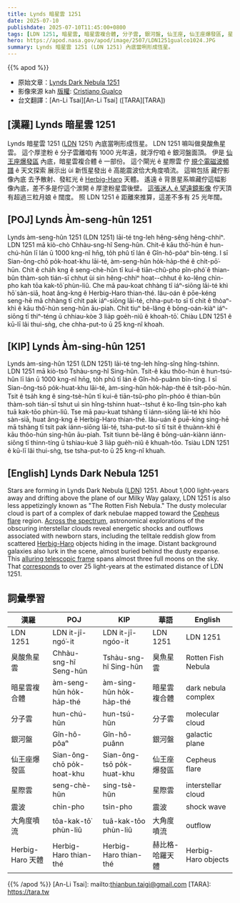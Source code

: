 ```yaml
---
title: Lynds 暗星雲 1251
date: 2025-07-10
publishdate: 2025-07-10T11:45:00+0800
tags: [LDN 1251, 暗星雲, 暗星雲複合體, 分子雲, 銀河盤, 仙王座, 仙王座爆發區, 星際雲, 震波, 大角度噴流, Herbig-Haro 天體, 臭酸魚星雲]
hero: https://apod.nasa.gov/apod/image/2507/LDN1251gualco1024.JPG
summary: Lynds 暗星雲 1251 (LDN 1251) 內底當咧形成恆星。
---
```


{{% apod %}}

- 原始文章：[Lynds Dark Nebula 1251](https://apod.nasa.gov/apod/ap250710.html)
- 影像來源 kah [版權][Copyright]: [Cristiano Gualco][Cristiano_Gualco]
- 台文翻譯：[An-Li Tsai][An-Li Tsai] ([TARA][TARA])


## [漢羅] Lynds 暗星雲 1251
Lynds 暗星雲 1251 ([LDN][LDN] 1251) 內底當咧形成恆星。
LDN 1251 嘛叫做臭酸魚星雲。
這个厚塗粉 ê 分子雲離咱有 1000 光年遠，就浮佇咱 ê 銀河盤面頂。
伊是 [仙王座爆發區][Cepheus_flare] 內底，暗星雲複合體 ê 一部份。
這个閘光 ê 星際雲 佇 [規个電磁波頻譜][Across_the_spectrum] ê 天文探索 展示出 ùi 新恆星發出 ê 高能震波佮大角度噴流。
這嘛包括 藏佇影像內底 去予散射、發紅光 ê [Herbig-Haro][Herbig_Haro] 天體。
遙遠 ê 背景星系嘛藏佇這幅影像內底，差不多是佇這个湠開 ê 厚塗粉星雲後壁。
[這張迷人 ê 望遠鏡影像][alluring_telescopic_frame] 佇天頂有超過三粒月娘 ê 闊度。
照 LDN 1251 ê 距離來推算，這差不多有 25 光年闊。

## [POJ] Lynds Àm-seng-hûn 1251
Lynds àm-seng-hûn 1251 (LDN 1251) lāi-té tng-leh hêng-sêng hêng-chhiⁿ.
LDN 1251 mā kiò-chò Chhàu-sng-hî Seng-hûn.
Chit-ê kāu thô͘-hún ê hun-chú-hûn lī lán ū 1000 kng-nî hn̄g, to̍h phû tī lán ê Gîn-hô-pôaⁿ bīn-téng.
I sī Sian-ông-chō po̍k-hoat-khu lāi-té, àm-seng-hûn ho̍k-ha̍p-thé ê chi̍t-pō͘-hūn.
Chit ê cha̍h kng ê seng-chè-hûn tī kui-ê tiān-chû-pho pîn-phó͘ ê thian-bûn thàm-soh tián-sī chhut ùi sin hêng-chhiⁿ hoat--chhut ê ko-lêng chìn-pho kah tōa kak-tō͘ phùn-liû.
Che mā pau-koat chhàng tī iáⁿ-siōng lāi-té khì hō͘ sàn-siā, hoat âng-kng ê Herbig-Haro thian-thé.
Iâu-oán ê pōe-kéng seng-hē mā chhàng tī chit pak iáⁿ-siōng lāi-té, chha-put-to sī tī chit ê thòaⁿ-khì ê kāu thô͘-hún seng-hûn āu-piah.
Chit tiuⁿ bê-lâng ê bōng-oán-kiàⁿ iáⁿ-siōng tī thiⁿ-téng ū chhiau-kòe 3 lia̍p goe̍h-niû ê khoah-tō͘.
Chiàu LDN 1251 ê kū-lī lâi thui-sǹg, che chha-put-to ū 25 kng-nî khoah.

## [KIP] Lynds Àm-sing-hûn 1251
Lynds àm-sing-hûn 1251 (LDN 1251) lāi-té tng-leh hîng-sîng hîng-tshinn.
LDN 1251 mā kiò-tsò Tshàu-sng-hî Sing-hûn.
Tsit-ê kāu thôo-hún ê hun-tsú-hûn lī lán ū 1000 kng-nî hn̄g, to̍h phû tī lán ê Gîn-hô-puânn bīn-tíng.
I sī Sian-ông-tsō po̍k-huat-khu lāi-té, àm-sing-hûn ho̍k-ha̍p-thé ê tsi̍t-pōo-hūn.
Tsit ê tsa̍h kng ê sing-tsè-hûn tī kui-ê tiān-tsû-pho pîn-phóo ê thian-bûn thàm-soh tián-sī tshut uì sin hîng-tshinn huat--tshut ê ko-lîng tsìn-pho kah tuā kak-tōo phùn-liû.
Tse mā pau-kuat tshàng tī iánn-siōng lāi-té khì hōo sàn-siā, huat âng-kng ê Herbig-Haro thian-thé.
Iâu-uán ê puē-kíng sing-hē mā tshàng tī tsit pak iánn-siōng lāi-té, tsha-put-to sī tī tsit ê thuànn-khì ê kāu thôo-hún sing-hûn āu-piah.
Tsit tiunn bê-lâng ê bōng-uán-kiànn iánn-siōng tī thinn-tíng ū tshiau-kuè 3 lia̍p gue̍h-niû ê khuah-tōo.
Tsiàu LDN 1251 ê kū-lī lâi thui-sǹg, tse tsha-put-to ū 25 kng-nî khuah.

## [English] Lynds Dark Nebula 1251

Stars are forming in Lynds Dark Nebula ([LDN][LDN]) 1251.
About 1,000 light-years away and drifting above the plane of our Milky Way galaxy, LDN 1251 is also less appetizingly known as "The Rotten Fish Nebula." The dusty molecular cloud is part of a complex of dark nebulae mapped toward the [Cepheus flare][Cepheus_flare] region.
[Across the spectrum][Across_the_spectrum], astronomical explorations of the obscuring interstellar clouds reveal energetic shocks and outflows associated with newborn stars, including the telltale reddish glow from scattered [Herbig-Haro][Herbig_Haro] objects hiding in the image.
Distant background galaxies also lurk in the scene, almost buried behind the dusty expanse.
This [alluring telescopic frame][alluring_telescopic_frame] spans almost three full moons on the sky.
That [corresponds][corresponds] to over 25 light-years at the estimated distance of LDN 1251.

## 詞彙學習
|漢羅|POJ|KIP|華語|English|
|-|-|-|-|-|
|LDN 1251|LDN it-jī-ngó͘-it|LDN it-jī-ngóo-it|LDN 1251|LDN 1251|
|臭酸魚星雲|Chhàu-sng-hî Seng-hûn|Tshàu-sng-hî Sing-hûn|臭魚星雲|Rotten Fish Nebula|
|暗星雲複合體|àm-seng-hûn ho̍k-ha̍p-thé|àm-sing-hûn ho̍k-ha̍p-thé|暗星雲複合體|dark nebula complex|
|分子雲|hun-chú-hûn|hun-tsú-hûn|分子雲|molecular cloud|
|銀河盤|Gîn-hô-pôaⁿ|Gîn-hô-puânn|銀河盤|galactic plane|
|仙王座爆發區|Sian-ông-chō po̍k-hoat-khu|Sian-ông-tsō po̍k-huat-khu|仙王座爆發區|Cepheus flare|
|星際雲|seng-chè-hûn|sing-tsè-hûn|星際雲|interstellar cloud|
|震波|chìn-pho|tsìn-pho|震波|shock wave|
|大角度噴流|tōa-kak-tō͘ phùn-liû|tuā-kak-tōo phùn-liû|大角度噴流|outflow|
|Herbig-Haro 天體|Herbig-Haro thian-thé|Herbig-Haro thian-thé|赫比格-哈羅天體|Herbig-Haro objects|


{{% /apod %}}
[An-Li Tsai]: mailto:thianbun.taigi@gmail.com
[TARA]: https://tara.tw

[copyright]: https://apod.nasa.gov/apod/fap/lib/about_apod.html#srapply
[License3]: https://creativecommons.org/licenses/by-nc-nd/3.0/
[License2]:https://creativecommons.org/licenses/by-nc-nd/2.0/

[LDN]:http://adsabs.harvard.edu/abs/1962ApJS....7....1L
[Cepheus_flare]:https://arxiv.org/abs/0809.4761
[Across_the_spectrum]:https://arxiv.org/abs/1503.02934
[Herbig_Haro]:https://www.nasa.gov/image-feature/awakening-newborn-stars
[alluring_telescopic_frame]:https://app.astrobin.com/u/CristianoGualco?i=qyrq8r#gallery
[corresponds]:https://chandra.harvard.edu/photo/scale_distance.html
[Cristiano_Gualco]:https://app.astrobin.com/u/CristianoGualco#gallery
[Copyright]:lib/about_apod.html#srapply